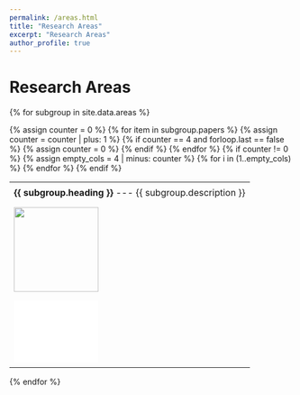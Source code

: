 ```yaml
---
permalink: /areas.html
title: "Research Areas"
excerpt: "Research Areas"
author_profile: true
---
```

<style>
  table {
    border-collapse: collapse;
    border-spacing: 0;
    border: none;
  }
  th, td {
    border: none !important;
    border-style: none;
    padding: 8px;
  }
</style>

<h1>Research Areas</h1>

{% for subgroup in site.data.areas %}
  <table style="width: 650px;">
    <tr><td colspan="4"><b>{{ subgroup.heading }}</b> --- {{ subgroup.description }}</td></tr>
    <tr>
      {% assign counter = 0 %}
      {% for item in subgroup.papers %}
        <td ><img src="/img/Schmalstieg_{{ item }}.jpg" width=150></td>
        {% assign counter = counter | plus: 1 %}
        {% if counter == 4 and forloop.last == false %}
          </tr><tr>
          {% assign counter = 0 %}
        {% endif %}
      {% endfor %}
      {% if counter != 0 %}
        {% assign empty_cols = 4 | minus: counter %}
        {% for i in (1..empty_cols) %}
          <td ><div style="width:150px; height:110px; background:#ffffff; display:inline-block;"></div></td>
        {% endfor %}
      {% endif %}
    </tr>
  </table>
{% endfor %}

